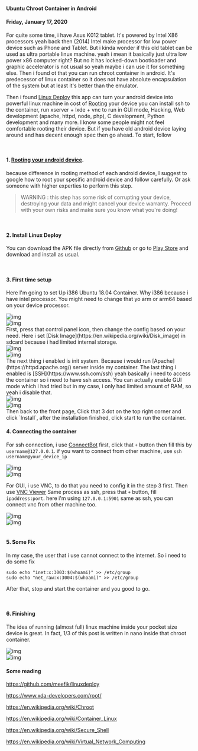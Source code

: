 #### Ubuntu Chroot Container in Android
#### Friday, January 17, 2020

For quite some time, i have Asus K012 tablet. It's powered by Intel X86 processors 
yeah back then (2014) Intel make processor for low power device such as Phone and Tablet. 
But i kinda wonder if this old tablet can be used as ultra portable linux machine. yeah 
i mean it basically just ultra low power x86 computer right? But no it has locked-down 
bootloader and graphic accelerator is not usual so yeah maybe i can use it for something else. 
Then i found ot that you can run chroot container in android. It's predecessor of linux container 
so it does not have absolute encapsulation of the system but at least it's better than the emulator.

Then i found [Linux Deploy](https://github.com/meefik/linuxdeploy) this app can turn your android 
device into powerful linux machine in cost of [Rooting](https://en.wikipedia.org/wiki/Rooting_(Android)) 
your device you can install ssh to the container, run xserver + lxde + vnc to run in GUI mode, 
Hacking, Web development (apache, httpd, node, php), C development, Python development and many more. 
I know some people might not feel comfortable rooting their device. But if you have old android device 
laying around and has decent enough spec then go ahead. To start, follow

<br>

#### 1. [Rooting your android device](https://www.xda-developers.com/root/).
because  difference in rooting method of each android device, I suggest to google how to root your 
spesific android device and follow carefully. Or ask someone with higher experties to perform this step.
> WARNING : this step has some risk of corrupting your device, destroying your data and might cancel 
your device warranty. Proceed with your own risks and make sure you know what you're doing!

<br>

#### 2. Install Linux Deploy
You can download the APK file directly from [Github](https://github.com/meefik/linuxdeploy/releases) 
or go to [Play Store](https://play.google.com/store/apps/details?id=ru.meefik.linuxdeploy&hl=en) and 
download and install as usual.

<br>

#### 3. First time setup
Here I'm going to set Up i386 Ubuntu 18.04 Container. Why i386 because i have intel processor. You 
might need to change that yo arm or arm64 based on your device processor.

<div class="row">
    <div class="col-sm-3"></div>
    <div class="col-sm-6">
        <div class="img-thumbnail">
            <img class="img-fluid" loading="lazy" src="./posts/2020-01-17-ubuntu-chroot-container-in-android/1.jpg" alt="img">
        </div>
    </div>
    <div class="col-sm-3"></div>
</div>
<div class="row">
    <div class="col-sm-3"></div>
    <div class="col-sm-6">
        <div class="img-thumbnail">
            <img class="img-fluid" loading="lazy" src="./posts/2020-01-17-ubuntu-chroot-container-in-android/2.jpg" alt="img">
        </div>
    </div>
    <div class="col-sm-3"></div>
</div>
First, press that control panel icon, then change the config based on your need. Here i set 
[Disk Image](https://en.wikipedia.org/wiki/Disk_image) in sdcard because i had limited internal storage.

<br>
<div class="row">
    <div class="col-sm-3"></div>
    <div class="col-sm-6">
        <div class="img-thumbnail">
            <img class="img-fluid" loading="lazy" src="./posts/2020-01-17-ubuntu-chroot-container-in-android/3.jpg" alt="img">
        </div>
    </div>
    <div class="col-sm-3"></div>
</div>
<div class="row">
    <div class="col-sm-3"></div>
    <div class="col-sm-6">
        <div class="img-thumbnail">
            <img class="img-fluid" loading="lazy" src="./posts/2020-01-17-ubuntu-chroot-container-in-android/4.jpg" alt="img">
        </div>
    </div>
    <div class="col-sm-3"></div>
</div>
The next thing i enabled is init system. Because i would run [Apache](https://httpd.apache.org/) server 
inside my container. The last thing i enabled is [SSH](https://www.ssh.com/ssh) yeah basically i need to 
access the container so i need to have ssh access. You can actually enable GUI mode which i had tried but 
in my case, i only had limited amount of RAM, so yeah i disable that.

<br>
<div class="row">
    <div class="col-sm-3"></div>
    <div class="col-sm-6">
        <div class="img-thumbnail">
            <img class="img-fluid" loading="lazy" src="./posts/2020-01-17-ubuntu-chroot-container-in-android/5.jpg" alt="img">
        </div>
    </div>
    <div class="col-sm-3"></div>
</div>
<div class="row">
    <div class="col-sm-3"></div>
    <div class="col-sm-6">
        <div class="img-thumbnail">
            <img class="img-fluid" loading="lazy" src="./posts/2020-01-17-ubuntu-chroot-container-in-android/6.jpg" alt="img">
        </div>
    </div>
    <div class="col-sm-3"></div>
</div>
Then back to the front page, Click that 3 dot on the top right corner and click `Install`, after the 
installation finished, click start to run the container.

<br>

#### 4. Connecting the container
For ssh connection, i use [ConnectBot](https://play.google.com/store/apps/details?id=org.connectbot&hl=en) 
first, click that `+` button then fill this by `username@127.0.0.1`. if you want to connect from other machine, 
use `ssh username@your_device_ip`
<div class="row">
    <div class="col-sm-3"></div>
    <div class="col-sm-6">
        <div class="img-thumbnail">
            <img class="img-fluid" loading="lazy" src="./posts/2020-01-17-ubuntu-chroot-container-in-android/7.jpg" alt="img">
        </div>
    </div>
    <div class="col-sm-3"></div>
</div>
<div class="row">
    <div class="col-sm-3"></div>
    <div class="col-sm-6">
        <div class="img-thumbnail">
            <img class="img-fluid" loading="lazy" src="./posts/2020-01-17-ubuntu-chroot-container-in-android/8.jpg" alt="img">
        </div>
    </div>
    <div class="col-sm-3"></div>
</div>

For GUI, i use VNC, to do that you need to config it in the step 3 first. Then use 
[VNC Viewer](https://play.google.com/store/apps/details?id=com.realvnc.viewer.android&hl=en) 
Same process as ssh, press that `+` button, fill `ipaddress:port`. here i'm using `127.0.0.1:5901` same as ssh, 
you can connect vnc from other machine too.
<div class="row">
    <div class="col-sm-3"></div>
    <div class="col-sm-6">
        <div class="img-thumbnail">
            <img class="img-fluid" loading="lazy" src="./posts/2020-01-17-ubuntu-chroot-container-in-android/9.jpg" alt="img">
        </div>
    </div>
    <div class="col-sm-3"></div>
</div>
<div class="row">
    <div class="col-sm-3"></div>
    <div class="col-sm-6">
        <div class="img-thumbnail">
            <img class="img-fluid" loading="lazy" src="./posts/2020-01-17-ubuntu-chroot-container-in-android/10.jpg" alt="img">
        </div>
    </div>
    <div class="col-sm-3"></div>
</div>

<br>

#### 5. Some Fix
In my case, the user that i use cannot connect to the internet. So i need to do some fix
```
sudo echo "inet:x:3003:$(whoami)" >> /etc/group
sudo echo "net_raw:x:3004:$(whoami)" >> /etc/group
```
After that, stop and start the container and you good to go.

<br>

#### 6. Finishing
The idea of running (almost full) linux machine inside your pocket size device is great. In fact, 1/3 of this post 
is written in nano inside that chroot container.
<div class="row">
    <div class="col-sm-3"></div>
    <div class="col-sm-6">
        <div class="img-thumbnail">
            <img class="img-fluid" loading="lazy" src="./posts/2020-01-17-ubuntu-chroot-container-in-android/11.jpg" alt="img">
        </div>
    </div>
    <div class="col-sm-3"></div>
</div>
<div class="row">
    <div class="col-sm-3"></div>
    <div class="col-sm-6">
        <div class="img-thumbnail">
            <img class="img-fluid" loading="lazy" src="./posts/2020-01-17-ubuntu-chroot-container-in-android/12.jpg" alt="img">
        </div>
    </div>
    <div class="col-sm-3"></div>
</div>

#### Some reading
<https://github.com/meefik/linuxdeploy>

<https://www.xda-developers.com/root/>

<https://en.wikipedia.org/wiki/Chroot>

<https://en.wikipedia.org/wiki/Container_Linux>

<https://en.wikipedia.org/wiki/Secure_Shell>

<https://en.wikipedia.org/wiki/Virtual_Network_Computing>